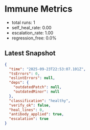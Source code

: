 # Immune Metrics
- total runs: 1
- self_heal_rate: 0.00
- escalation_rate: 1.00
- regression_free: 0.0%

## Latest Snapshot
```json
{
  "time": "2025-09-23T22:53:07.101Z",
  "tsErrors": 0,
  "eslintErrors": null,
  "deps": {
    "outdatedPatch": null,
    "outdatedMinor": null
  },
  "classification": "healthy",
  "verify_ok": false,
  "heal_lines": 0,
  "antibody_applied": true,
  "escalation": true
}
```